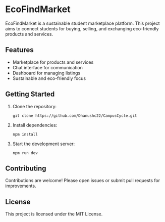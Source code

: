 # EcoFindMarket

EcoFindMarket is a sustainable student marketplace platform. This project aims to connect students for buying, selling, and exchanging eco-friendly products and services.

## Features
- Marketplace for products and services
- Chat interface for communication
- Dashboard for managing listings
- Sustainable and eco-friendly focus

## Getting Started
1. Clone the repository:
   ```
   git clone https://github.com/Dhanushc22/CampusCycle.git
   ```
2. Install dependencies:
   ```
   npm install
   ```
3. Start the development server:
   ```
   npm run dev
   ```

## Contributing
Contributions are welcome! Please open issues or submit pull requests for improvements.

## License
This project is licensed under the MIT License.
